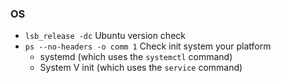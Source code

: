 ### OS
- `lsb_release -dc` Ubuntu version check
- `ps --no-headers -o comm 1` Check init system your platform
  - systemd (which uses the `systemctl` command)
  - System V init (which uses the `service` command)
